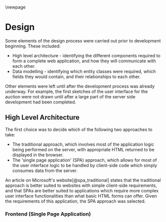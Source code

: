 \newpage
# Design

Some elements of the design process were carried out prior to development beginning. These included:

* High level architecture - identifying the different components required to form a complete web application, and how they will communicate with each other.
* Data modelling - identifying which entity classes were required, which fields they would contain, and their relationships to each other.

Other elements were left until after the development process was already underway. For example, the first sketches of the user interface for the auction were not drawn until after a large part of the server side development had been completed.

## High Level Architecture

The first choice was to decide which of the following two approaches to take:

* The traditional approach, which involves most of the application logic being performed on the server, with appropriate HTML returned to be displayed in the browser.
* The 'single page application' (SPA) approach, which allows for most of the user interface logic to be handled by client-side code which simply consumes data from the server.

An article on Microsoft's website[@spa_traditional] states that the traditional approach is better suited to websites with simple client-side requirements, and that SPAs are better suited to applications which require more complex user interface functionalities than what basic HTML forms can offer. Given the requirements of this application, the SPA approach was selected.

### Frontend (Single Page Application)



